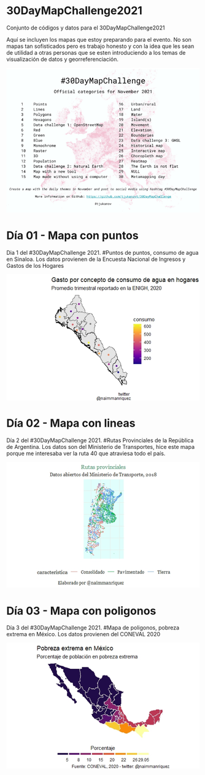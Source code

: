 # 30DayMapChallenge2021
Conjunto de códigos y datos para el 30DayMapChallenge2021

Aquí se incluyen los mapas que estoy preparando para el evento. No son mapas tan sofisticados pero es trabajo honesto y con la idea que les sean de utilidad a otras personas que se esten introduciendo a los temas de visualización de datos y georreferenciación. 

![alt text](https://raw.githubusercontent.com/naimmanriquez/30DayMapChallenge2021/main/2021-30-day-map-challenge.png?raw=true)

# Día 01 - Mapa con puntos

Dia 1 del #30DayMapChallenge 2021. #Puntos de puntos, consumo de agua en Sinaloa.
Los datos provienen de la Encuesta Nacional de Ingresos y Gastos de los Hogares

![alt text](https://raw.githubusercontent.com/naimmanriquez/30DayMapChallenge2021/main/01-Puntos/consumo%20de%20agua.jpeg?raw=true)

# Día 02 - Mapa con lineas

Día 2 del #30DayMapChallenge 2021. #Rutas Provinciales de la República de Argentina.
Los datos son del Ministerio de Transportes, hice este mapa porque me interesaba ver la ruta 40 que atraviesa todo el país. 

![alt text](https://raw.githubusercontent.com/naimmanriquez/30DayMapChallenge2021/main/02-Lines/RutasArgentina.jpeg?raw=true)

# Día 03 - Mapa con poligonos

Día 3 del #30DayMapChallenge 2021. #Mapa de poligonos, pobreza extrema en México.
Los datos provienen del CONEVAL 2020

![alt text](https://raw.githubusercontent.com/naimmanriquez/30DayMapChallenge2021/main/03-Poligonos/pobrezaextrema.jpeg?raw=true)


